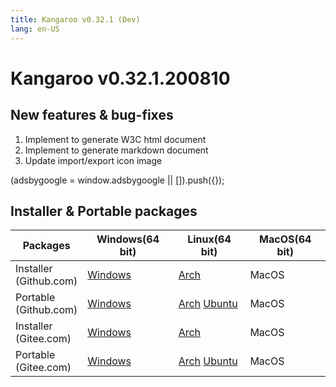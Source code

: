 ```yaml
---
title: Kangaroo v0.32.1 (Dev)
lang: en-US
---
```


# Kangaroo v0.32.1.200810

## New features & bug-fixes
1. Implement to generate W3C html document
2. Implement to generate markdown document
3. Update import/export icon image

<div>
    <script2 type="text/javascript" async="true" src="https://pagead2.googlesyndication.com/pagead/js/adsbygoogle.js" />
    <ins class="adsbygoogle"
        style="display:block; text-align:center;"
        data-ad-layout="in-article"
        data-ad-format="fluid"
        data-ad-client="ca-pub-3975819313740938"
        data-ad-slot="6760827895"></ins>
    <script2 type="text/javascript">
        (adsbygoogle = window.adsbygoogle || []).push({});
    </script2>
</div>


## Installer & Portable packages <Badge text="link expired" type="warning"/>

| Packages        | Windows(64 bit) | Linux(64 bit)   | MacOS(64 bit)   |
|-----------------|-----------------|-----------------|-----------------|
| Installer<br/>(Github.com) | [Windows](https://github.com/dbkangaroo/kangaroo/releases/download/v0.32.1.200810/kangaroo-0.32.1.200810-AMD64.exe) | [Arch](https://github.com/dbkangaroo/kangaroo/releases/download/v0.32.1.200810/kangaroo-0.32.1.200810-1-x86_64.pkg.tar.xz) | MacOS |
| Portable<br/>(Github.com)  | [Windows](https://github.com/dbkangaroo/kangaroo/releases/download/v0.32.1.200810/kangaroo-0.32.1.200810-AMD64.7z) | [Arch](https://github.com/dbkangaroo/kangaroo/releases/download/v0.32.1.200810/kangaroo-0.32.1.200810-arch.tar.gz) [Ubuntu](https://github.com/dbkangaroo/kangaroo/releases/download/v0.32.1.200810/kangaroo-0.32.1.200810-ubuntu.tar.gz) | MacOS |
| Installer<br/>(Gitee.com) | [Windows](https://gitee.com/dbkangaroo/kangaroo/attach_files/450511/download) | [Arch](https://gitee.com/dbkangaroo/kangaroo/attach_files/450508/download) | MacOS |
| Portable<br/>(Gitee.com)  | [Windows](https://gitee.com/dbkangaroo/kangaroo/attach_files/450512/download) | [Arch](https://gitee.com/dbkangaroo/kangaroo/attach_files/450509/download) [Ubuntu](https://gitee.com/dbkangaroo/kangaroo/attach_files/450510/download) | MacOS |